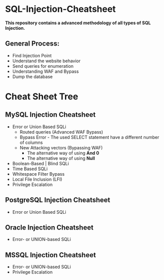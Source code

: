 # SQL-Injection-Cheatsheet

**This repository contains a advanced methodology of all types of SQL Injection.**
## General Process:

- Find Injection Point
- Understand the website behavior
- Send queries for enumeration
- Understanding WAF and Bypass
- Dump the database

# Cheat Sheet Tree

## MySQL Injection Cheatsheet
- Error or Union Based SQLi
  - Routed queries (Advanced WAF Bypass)
  - Bypass Error - The used SELECT statement have a different number of columns
  - New Attacking vectors (Bypassing WAF)
    - The alternative way of using **And 0**
    - The alternative way of using **Null**
- Boolean-Based | Blind SQLi
- Time Based SQLi
- Whitespace Filter Bypass
- Local File Inclusion (LFI)
- Privilege Escalation

## PostgreSQL Injection Cheatsheet
- Error or Union Based SQLi

## Oracle Injection Cheatsheet
- Error- or UNION-based SQLi
  
## MSSQL Injection Cheatsheet
- Error- or UNION-based SQLi
- Privilege Escalation
